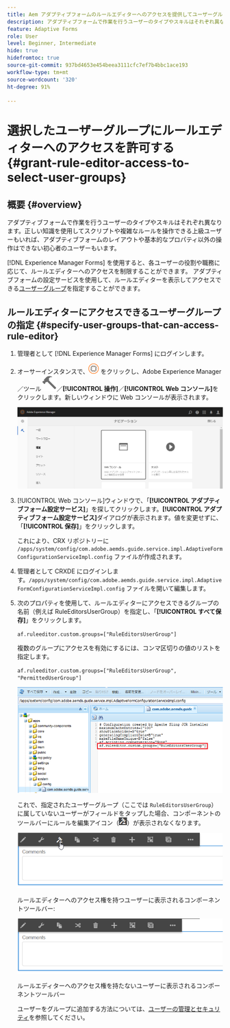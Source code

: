 ```yaml
---
title: Aem アダプティブフォームのルールエディターへのアクセスを提供してユーザーグループを選択する方法
description: アダプティブフォームで作業を行うユーザーのタイプやスキルはそれぞれ異なります。各ユーザーの役割や職務に応じて、ルールエディターへのアクセスを制限する方法を説明します。
feature: Adaptive Forms
role: User
level: Beginner, Intermediate
hide: true
hidefromtoc: true
source-git-commit: 937bd4653e454beea3111cfc7ef7b4bbc1ace193
workflow-type: tm+mt
source-wordcount: '320'
ht-degree: 91%

---
```



# 選択したユーザーグループにルールエディターへのアクセスを許可する {#grant-rule-editor-access-to-select-user-groups}

## 概要 {#overview}

アダプティブフォームで作業を行うユーザーのタイプやスキルはそれぞれ異なります。正しい知識を使用してスクリプトや複雑なルールを操作できる上級ユーザーもいれば、アダプティブフォームのレイアウトや基本的なプロパティ以外の操作はできない初心者のユーザーもいます。

[!DNL Experience Manager Forms] を使用すると、各ユーザーの役割や職務に応じて、ルールエディターへのアクセスを制限することができます。 アダプティブフォームの設定サービスを使用して、ルールエディターを表示してアクセスできる[ユーザーグループ](forms-groups-privileges-tasks.md)を指定することができます。

## ルールエディターにアクセスできるユーザーグループの指定 {#specify-user-groups-that-can-access-rule-editor}

1. 管理者として [!DNL Experience Manager Forms] にログインします。
1. オーサーインスタンスで、![Adobe Experience Manager](assets/adobeexperiencemanager.png) をクリックし、Adobe Experience Manager／ツール![ハンマー](assets/hammer-icon.svg)／**[!UICONTROL 操作]**／**[!UICONTROL Web コンソール]**&#x200B;をクリックします。新しいウィンドウに Web コンソールが表示されます。

   ![1-2](assets/1-2.png)

1. [!UICONTROL Web コンソール]ウィンドウで、「**[!UICONTROL アダプティブフォーム設定サービス]**」を探してクリックします。**[!UICONTROL アダプティブフォーム設定サービス]**&#x200B;ダイアログが表示されます。値を変更せずに、「**[!UICONTROL 保存]**」をクリックします。

   これにより、CRX リポジトリーに `/apps/system/config/com.adobe.aemds.guide.service.impl.AdaptiveFormConfigurationServiceImpl.config` ファイルが作成されます。

1. 管理者として CRXDE にログインします。`/apps/system/config/com.adobe.aemds.guide.service.impl.AdaptiveFormConfigurationServiceImpl.config` ファイルを開いて編集します。
1. 次のプロパティを使用して、ルールエディターにアクセスできるグループの名前（例えば RuleEditorsUserGroup）を指定し、「**[!UICONTROL すべて保存]**」をクリックします。

   `af.ruleeditor.custom.groups=["RuleEditorsUserGroup"]`

   複数のグループにアクセスを有効にするには、コンマ区切りの値のリストを指定します。

   `af.ruleeditor.custom.groups=["RuleEditorsUserGroup", "PermittedUserGroup"]`

   ![ユーザーを作成](assets/create_user_new.png)

   これで、指定されたユーザーグループ（ここでは `RuleEditorsUserGroup`）に属していないユーザーがフィールドをタップした場合、コンポーネントのツールバーにルールを編集アイコン（![edit-rules1](assets/edit-rules1.png)）が表示されなくなります。

   ![componentstoolbarwither](assets/componentstoolbarwithre.png)

   ルールエディターへのアクセス権を持つユーザーに表示されるコンポーネントツールバー:

   ![componentstoolbarwithouter](assets/componentstoolbarwithoutre.png)

   ルールエディターへのアクセス権を持たないユーザーに表示されるコンポーネントツールバー

   ユーザーをグループに追加する方法については、[ユーザーの管理とセキュリティ](https://experienceleague.adobe.com/docs/experience-manager-65/administering/security/security.html?lang=ja)を参照してください。

